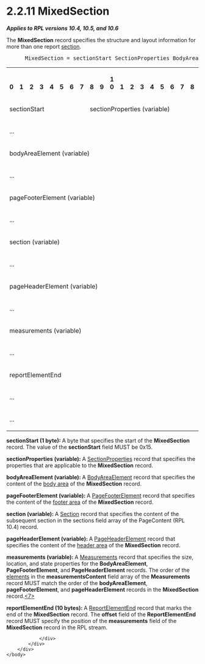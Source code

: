 <html dir="LTR" xmlns:mshelp="http://msdn.microsoft.com/mshelp" xmlns:ddue="http://ddue.schemas.microsoft.com/authoring/2003/5" xmlns:xlink="http://www.w3.org/1999/xlink" xmlns:tool="http://www.microsoft.com/tooltip">
    <head>
        <meta http-equiv="Content-Type" content="text/html; CHARSET=utf-8"></meta>
        <meta name="save" content="history"></meta>
        <title>2.2.11 MixedSection</title>
        <xml>
            <mshelp:toctitle title="2.2.11 MixedSection"></mshelp:toctitle>
            <mshelp:rltitle title="[MS-RPL]: MixedSection"></mshelp:rltitle>
            <mshelp:keyword index="A" term="ebcb1974-c315-4999-b185-1e34c7d34d8e"></mshelp:keyword>
            <mshelp:attr name="DCSext.ContentType" value="open specification"></mshelp:attr>
            <mshelp:attr name="AssetID" value="ebcb1974-c315-4999-b185-1e34c7d34d8e"></mshelp:attr>
            <mshelp:attr name="TopicType" value="kbRef"></mshelp:attr>
            <mshelp:attr name="DCSext.Title" value="[MS-RPL]: MixedSection" />
        </xml>
    </head>
    <body>
        <div id="header">
            <h1 class="heading">2.2.11 MixedSection</h1>
        </div>
        <div id="mainSection">
            <div id="mainBody">
                <div id="allHistory" class="saveHistory"></div>
                <div id="sectionSection0" class="section" name="collapseableSection">
                    

<p><b><i>Applies to RPL versions 10.4, 10.5, and 10.6</i></b></p>

<p>The <b>MixedSection</b> record specifies the structure and
layout information for more than one report <a href="75ae48f7-746b-4b41-919c-6699fa28b3ef.html#gt_49a2b98a-d101-4889-9108-87f567e758cf">section</a>.          </p>

<dl>
<dd>
<div><pre> MixedSection = sectionStart SectionProperties BodyAreaElement [PageFooterElement] Section [PageHeaderElement] Measurements ReportElementEnd
</pre></div>
</dd></dl>

<table>
 <tr>
  <th><p><br>0</p></th>
  <th><p><br>1</p></th>
  <th><p><br>2</p></th>
  <th><p><br>3</p></th>
  <th><p><br>4</p></th>
  <th><p><br>5</p></th>
  <th><p><br>6</p></th>
  <th><p><br>7</p></th>
  <th><p><br>8</p></th>
  <th><p><br>9</p></th>
  <th><p>1<br>0</p></th>
  <th><p><br>1</p></th>
  <th><p><br>2</p></th>
  <th><p><br>3</p></th>
  <th><p><br>4</p></th>
  <th><p><br>5</p></th>
  <th><p><br>6</p></th>
  <th><p><br>7</p></th>
  <th><p><br>8</p></th>
  <th><p><br>9</p></th>
  <th><p>2<br>0</p></th>
  <th><p><br>1</p></th>
  <th><p><br>2</p></th>
  <th><p><br>3</p></th>
  <th><p><br>4</p></th>
  <th><p><br>5</p></th>
  <th><p><br>6</p></th>
  <th><p><br>7</p></th>
  <th><p><br>8</p></th>
  <th><p><br>9</p></th>
  <th><p>3<br>0</p></th>
  <th><p><br>1</p></th>
 </tr>
 <tr>
  <td colspan="8">
  <p>sectionStart</p>
  </td>
  <td colspan="24">
  <p>sectionProperties
  (variable)</p>
  </td>
 </tr>
 <tr>
  <td colspan="32">
  <p>...</p>
  </td>
 </tr>
 <tr>
  <td colspan="32">
  <p>bodyAreaElement
  (variable)</p>
  </td>
 </tr>
 <tr>
  <td colspan="32">
  <p>...</p>
  </td>
 </tr>
 <tr>
  <td colspan="32">
  <p>pageFooterElement
  (variable)</p>
  </td>
 </tr>
 <tr>
  <td colspan="32">
  <p>...</p>
  </td>
 </tr>
 <tr>
  <td colspan="32">
  <p>section
  (variable)</p>
  </td>
 </tr>
 <tr>
  <td colspan="32">
  <p>...</p>
  </td>
 </tr>
 <tr>
  <td colspan="32">
  <p>pageHeaderElement
  (variable)</p>
  </td>
 </tr>
 <tr>
  <td colspan="32">
  <p>...</p>
  </td>
 </tr>
 <tr>
  <td colspan="32">
  <p>measurements
  (variable)</p>
  </td>
 </tr>
 <tr>
  <td colspan="32">
  <p>...</p>
  </td>
 </tr>
 <tr>
  <td colspan="32">
  <p>reportElementEnd</p>
  </td>
 </tr>
 <tr>
  <td colspan="32">
  <p>...</p>
  </td>
 </tr>
 <tr>
  <td colspan="16">
  <p>...</p>
  </td>
  
 </tr>
</table>

<p><b>sectionStart (1 byte): </b>A byte that specifies
the start of the <b>MixedSection</b> record. The value of the <b>sectionStart</b>
field MUST be 0x15.</p>

<p><b>sectionProperties (variable): </b>A <a href="fcc4e2ea-6155-4426-80fa-7859b51a8394.html">SectionProperties</a> record
that specifies the properties that are applicable to the <b>MixedSection</b>
record.</p>

<p><b>bodyAreaElement (variable): </b>A <a href="95a5d250-a0be-4523-9c2f-9c10552ab136.html">BodyAreaElement</a> record
that specifies the content of the <a href="75ae48f7-746b-4b41-919c-6699fa28b3ef.html#gt_575a1308-df3d-4439-a039-54feac0baf23">body area</a> of the <b>MixedSection</b>
record.</p>

<p><b>pageFooterElement (variable): </b>A <a href="c6b17d7f-d30f-475d-9839-ff97d9d7d69a.html">PageFooterElement</a> record
that specifies the content of the <a href="75ae48f7-746b-4b41-919c-6699fa28b3ef.html#gt_d81590ae-1ae4-4d08-9752-093dcb419410">footer area</a> of the <b>MixedSection</b>
record.</p>

<p><b>section (variable): </b>A <a href="f18f7992-cdb6-4d26-8b6d-dd3977d80ad5.html">Section</a> record that
specifies the content of the subsequent section in the sections field array of
the PageContent (RPL 10.4) record.</p>

<p><b>pageHeaderElement (variable): </b>A <a href="42322dd8-21a8-4c45-9567-393dfa424736.html">PageHeaderElement</a> record
that specifies the content of the <a href="75ae48f7-746b-4b41-919c-6699fa28b3ef.html#gt_960b6fc2-f08e-4188-9520-f9f2fb2ad4d2">header area</a> of the <b>MixedSection</b>
record.</p>

<p><b>measurements (variable): </b>A <a href="5c5210d9-a82b-4040-8e79-800e2ee51b52.html">Measurements</a> record that
specifies the size, location, and state properties for the <b>BodyAreaElement</b>,
<b>PageFooterElement</b>, and <b>PageHeaderElement</b> records. The order of
the <a href="75ae48f7-746b-4b41-919c-6699fa28b3ef.html#gt_f633cdb5-cb63-4197-ad01-e7b02a745fdb">elements</a> in the <b>measurementsContent</b>
field array of the <b>Measurements</b> record MUST match the order of the <b>bodyAreaElement</b>,
<b>pageFooterElement</b>, and <b>pageHeaderElement</b> records in the <b>MixedSection</b>
record.<a id="Appendix_A_Target_7"></a><a href="1d022514-2a2f-41df-b2f8-36f19e474fa5.html#Appendix_A_7" aria-label="Product behavior note 7">&lt;7&gt;</a></p>

<p><b>reportElementEnd (10 bytes): </b>A <a href="75f1a870-2f17-4806-b286-e67c7239e103.html">ReportElementEnd</a> record
that marks the end of the <b>MixedSection</b> record. The <b>offset</b> field
of the <b>ReportElementEnd</b> record MUST specify the position of the <b>measurements</b>
field of the <b>MixedSection</b> record in the RPL stream.</p>


                </div>
            </div>
        </div>
    </body>
</html>